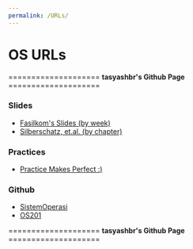 ```yaml
---
permalink: /URLs/
---
```


# OS URLs

==================== **tasyashbr's Github Page** ====================

### Slides
- [Fasilkom's Slides (by week)](https://github.com/UI-FASILKOM-OS/SistemOperasi/tree/master/Slides)
- [Silberschatz, et.al. (by chapter)](https://www.os-book.com/OS10/slide-dir/)

### Practices
- [Practice Makes Perfect :)](https://rms46.vlsm.org/2/)

### Github
- [SistemOperasi](https://github.com/UI-FASILKOM-OS/SistemOperasi)
- [OS201](https://github.com/UI-FASILKOM-OS/os201)

==================== **tasyashbr's Github Page** ====================
